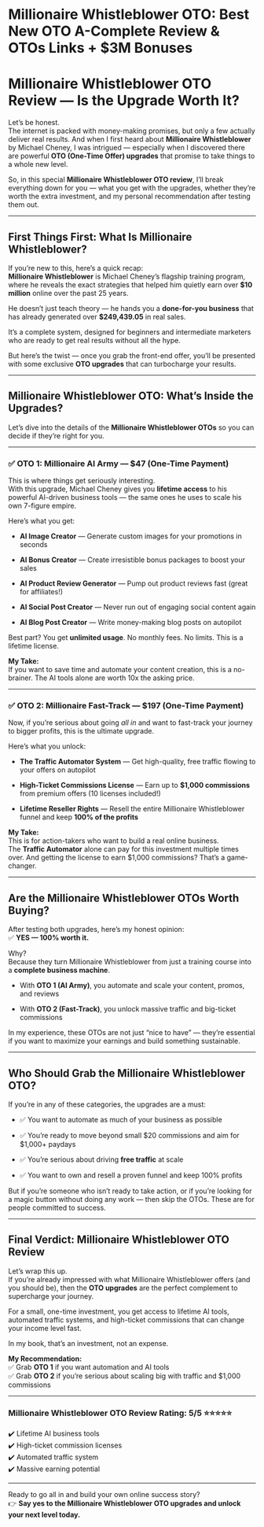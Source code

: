# Millionaire Whistleblower OTO: Best New OTO A-Complete Review & OTOs Links + $3M Bonuses
<h1 class="" data-start="185" data-end="250">Millionaire Whistleblower OTO Review — Is the Upgrade Worth It?</h1>
<p class="" data-start="252" data-end="597">Let’s be honest.<br data-start="268" data-end="271" />The internet is packed with money-making promises, but only a few actually deliver real results. And when I first heard about <strong data-start="397" data-end="426">Millionaire Whistleblower</strong> by Michael Cheney, I was intrigued — especially when I discovered there are powerful <strong data-start="512" data-end="545">OTO (One-Time Offer) upgrades</strong> that promise to take things to a whole new level.</p>
<p class="" data-start="599" data-end="828">So, in this special <strong data-start="619" data-end="659">Millionaire Whistleblower OTO review</strong>, I’ll break everything down for you — what you get with the upgrades, whether they’re worth the extra investment, and my personal recommendation after testing them out.</p>


<hr class="" data-start="830" data-end="833" />

<h2 class="" data-start="835" data-end="892">First Things First: What Is Millionaire Whistleblower?</h2>
<p class="" data-start="894" data-end="1138">If you’re new to this, here’s a quick recap:<br data-start="938" data-end="941" /><strong data-start="941" data-end="970">Millionaire Whistleblower</strong> is Michael Cheney’s flagship training program, where he reveals the exact strategies that helped him quietly earn over <strong data-start="1090" data-end="1105">$10 million</strong> online over the past 25 years.</p>
<p class="" data-start="1140" data-end="1276">He doesn’t just teach theory — he hands you a <strong data-start="1186" data-end="1211">done-for-you business</strong> that has already generated over <strong data-start="1244" data-end="1259">$249,439.05</strong> in real sales.</p>
<p class="" data-start="1278" data-end="1409">It’s a complete system, designed for beginners and intermediate marketers who are ready to get real results without all the hype.</p>
<p class="" data-start="1411" data-end="1562">But here’s the twist — once you grab the front-end offer, you’ll be presented with some exclusive <strong data-start="1509" data-end="1525">OTO upgrades</strong> that can turbocharge your results.</p>


<hr class="" data-start="1564" data-end="1567" />

<h2 class="" data-start="1569" data-end="1630">Millionaire Whistleblower OTO: What’s Inside the Upgrades?</h2>
<p class="" data-start="1632" data-end="1745">Let’s dive into the details of the <strong data-start="1667" data-end="1701">Millionaire Whistleblower OTOs</strong> so you can decide if they’re right for you.</p>


<hr class="" data-start="1747" data-end="1750" />

<h3 class="" data-start="1752" data-end="1813">✅ <strong data-start="1758" data-end="1813">OTO 1: Millionaire AI Army — $47 (One-Time Payment)</strong></h3>
<p class="" data-start="1815" data-end="2029">This is where things get seriously interesting.<br data-start="1862" data-end="1865" />With this upgrade, Michael Cheney gives you <strong data-start="1909" data-end="1928">lifetime access</strong> to his powerful AI-driven business tools — the same ones he uses to scale his own 7-figure empire.</p>
<p class="" data-start="2031" data-end="2053">Here’s what you get:</p>

<ul data-start="2054" data-end="2462">
 	<li class="" data-start="2054" data-end="2134">
<p class="" data-start="2056" data-end="2134"><strong data-start="2056" data-end="2076">AI Image Creator</strong> — Generate custom images for your promotions in seconds</p>
</li>
 	<li class="" data-start="2135" data-end="2216">
<p class="" data-start="2137" data-end="2216"><strong data-start="2137" data-end="2157">AI Bonus Creator</strong> — Create irresistible bonus packages to boost your sales</p>
</li>
 	<li class="" data-start="2217" data-end="2308">
<p class="" data-start="2219" data-end="2308"><strong data-start="2219" data-end="2250">AI Product Review Generator</strong> — Pump out product reviews fast (great for affiliates!)</p>
</li>
 	<li class="" data-start="2309" data-end="2388">
<p class="" data-start="2311" data-end="2388"><strong data-start="2311" data-end="2337">AI Social Post Creator</strong> — Never run out of engaging social content again</p>
</li>
 	<li class="" data-start="2389" data-end="2462">
<p class="" data-start="2391" data-end="2462"><strong data-start="2391" data-end="2415">AI Blog Post Creator</strong> — Write money-making blog posts on autopilot</p>
</li>
</ul>
<p class="" data-start="2464" data-end="2559">Best part? You get <strong data-start="2483" data-end="2502">unlimited usage</strong>. No monthly fees. No limits. This is a lifetime license.</p>
<p class="" data-start="2561" data-end="2711"><strong data-start="2561" data-end="2573">My Take:</strong><br data-start="2573" data-end="2576" />If you want to save time and automate your content creation, this is a no-brainer. The AI tools alone are worth 10x the asking price.</p>


<hr class="" data-start="2713" data-end="2716" />

<h3 class="" data-start="2718" data-end="2783">✅ <strong data-start="2724" data-end="2783">OTO 2: Millionaire Fast-Track — $197 (One-Time Payment)</strong></h3>
<p class="" data-start="2785" data-end="2915">Now, if you’re serious about going <em data-start="2820" data-end="2828">all in</em> and want to fast-track your journey to bigger profits, this is the ultimate upgrade.</p>
<p class="" data-start="2917" data-end="2942">Here’s what you unlock:</p>

<ul data-start="2943" data-end="3287">
 	<li class="" data-start="2943" data-end="3048">
<p class="" data-start="2945" data-end="3048"><strong data-start="2945" data-end="2977">The Traffic Automator System</strong> — Get high-quality, free traffic flowing to your offers on autopilot</p>
</li>
 	<li class="" data-start="3049" data-end="3168">
<p class="" data-start="3051" data-end="3168"><strong data-start="3051" data-end="3086">High-Ticket Commissions License</strong> — Earn up to <strong data-start="3100" data-end="3122">$1,000 commissions</strong> from premium offers (10 licenses included!)</p>
</li>
 	<li class="" data-start="3169" data-end="3287">
<p class="" data-start="3171" data-end="3287"><strong data-start="3171" data-end="3199">Lifetime Reseller Rights</strong> — Resell the entire Millionaire Whistleblower funnel and keep <strong data-start="3262" data-end="3285">100% of the profits</strong></p>
</li>
</ul>
<p class="" data-start="3289" data-end="3529"><strong data-start="3289" data-end="3301">My Take:</strong><br data-start="3301" data-end="3304" />This is for action-takers who want to build a real online business.<br data-start="3371" data-end="3374" />The <strong data-start="3378" data-end="3399">Traffic Automator</strong> alone can pay for this investment multiple times over. And getting the license to earn $1,000 commissions? That’s a game-changer.</p>


<hr class="" data-start="3531" data-end="3534" />

<h2 class="" data-start="3536" data-end="3591">Are the Millionaire Whistleblower OTOs Worth Buying?</h2>
<p class="" data-start="3593" data-end="3678">After testing both upgrades, here’s my honest opinion:<br data-start="3647" data-end="3650" />✅ <strong data-start="3652" data-end="3676">YES — 100% worth it.</strong></p>
<p class="" data-start="3680" data-end="3798">Why?<br data-start="3684" data-end="3687" />Because they turn Millionaire Whistleblower from just a training course into a <strong data-start="3766" data-end="3795">complete business machine</strong>.</p>

<ul data-start="3799" data-end="3972">
 	<li class="" data-start="3799" data-end="3885">
<p class="" data-start="3801" data-end="3885">With <strong data-start="3806" data-end="3825">OTO 1 (AI Army)</strong>, you automate and scale your content, promos, and reviews</p>
</li>
 	<li class="" data-start="3886" data-end="3972">
<p class="" data-start="3888" data-end="3972">With <strong data-start="3893" data-end="3915">OTO 2 (Fast-Track)</strong>, you unlock massive traffic and big-ticket commissions</p>
</li>
</ul>
<p class="" data-start="3974" data-end="4123">In my experience, these OTOs are not just “nice to have” — they’re essential if you want to maximize your earnings and build something sustainable.</p>


<hr class="" data-start="4125" data-end="4128" />

<h2 class="" data-start="4130" data-end="4183">Who Should Grab the Millionaire Whistleblower OTO?</h2>
<p class="" data-start="4185" data-end="4249">If you’re in any of these categories, the upgrades are a must:</p>

<ul data-start="4250" data-end="4529">
 	<li class="" data-start="4250" data-end="4313">
<p class="" data-start="4252" data-end="4313">✅ You want to automate as much of your business as possible</p>
</li>
 	<li class="" data-start="4314" data-end="4397">
<p class="" data-start="4316" data-end="4397">✅ You’re ready to move beyond small $20 commissions and aim for $1,000+ paydays</p>
</li>
 	<li class="" data-start="4398" data-end="4458">
<p class="" data-start="4400" data-end="4458">✅ You’re serious about driving <strong data-start="4431" data-end="4447">free traffic</strong> at scale</p>
</li>
 	<li class="" data-start="4459" data-end="4529">
<p class="" data-start="4461" data-end="4529">✅ You want to own and resell a proven funnel and keep 100% profits</p>
</li>
</ul>
<p class="" data-start="4531" data-end="4712">But if you’re someone who isn’t ready to take action, or if you’re looking for a magic button without doing any work — then skip the OTOs. These are for people committed to success.</p>


<hr class="" data-start="4714" data-end="4717" />

<h2 class="" data-start="4719" data-end="4773">Final Verdict: Millionaire Whistleblower OTO Review</h2>
<p class="" data-start="4775" data-end="4972">Let’s wrap this up.<br data-start="4794" data-end="4797" />If you’re already impressed with what Millionaire Whistleblower offers (and you should be), then the <strong data-start="4898" data-end="4914">OTO upgrades</strong> are the perfect complement to supercharge your journey.</p>
<p class="" data-start="4974" data-end="5141">For a small, one-time investment, you get access to lifetime AI tools, automated traffic systems, and high-ticket commissions that can change your income level fast.</p>
<p class="" data-start="5143" data-end="5194">In my book, that’s an investment, not an expense.</p>
<p class="" data-start="5196" data-end="5366"><strong data-start="5196" data-end="5218">My Recommendation:</strong><br data-start="5218" data-end="5221" />✅ Grab <strong data-start="5228" data-end="5237">OTO 1</strong> if you want automation and AI tools<br data-start="5273" data-end="5276" />✅ Grab <strong data-start="5283" data-end="5292">OTO 2</strong> if you’re serious about scaling big with traffic and $1,000 commissions</p>


<hr class="" data-start="5368" data-end="5371" />

<h3 class="" data-start="5373" data-end="5433">Millionaire Whistleblower OTO Review Rating: 5/5 ⭐⭐⭐⭐⭐</h3>
<p class="" data-start="5434" data-end="5563">✔️ Lifetime AI business tools<br data-start="5463" data-end="5466" />✔️ High-ticket commission licenses<br data-start="5500" data-end="5503" />✔️ Automated traffic system<br data-start="5530" data-end="5533" />✔️ Massive earning potential</p>


<hr class="" data-start="5565" data-end="5568" />
<p class="" data-start="5570" data-end="5728">Ready to go all in and build your own online success story?<br data-start="5629" data-end="5632" />👉 <strong data-start="5635" data-end="5726">Say yes to the Millionaire Whistleblower OTO upgrades and unlock your next level today.</strong></p>
